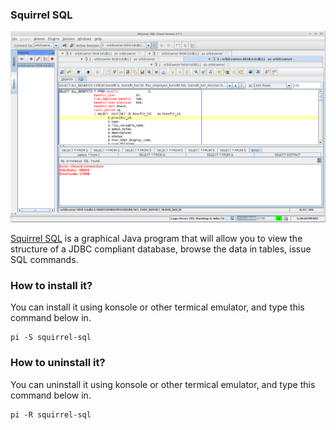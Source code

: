 ### Squirrel SQL
![Image courtesy of stackoverflow](/public/Images/squirrel-sql.png)

[Squirrel SQL](http://www.squirrelsql.org/) is a graphical Java program that will allow you to view the structure of a JDBC compliant database, browse the data in tables, issue SQL commands. 

### How to install it?
You can install it using konsole or other termical emulator, and type this command below in.
```
pi -S squirrel-sql
```

### How to uninstall it?
You can uninstall it using konsole or other termical emulator, and type this command below in.
```
pi -R squirrel-sql
```